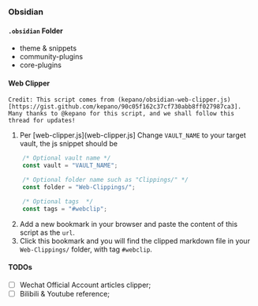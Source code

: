 ### Obsidian

#### `.obsidian` Folder

- theme & snippets
- community-plugins
- core-plugins

#### Web Clipper

```ad-note
Credit: This script comes from (kepano/obsidian-web-clipper.js)[https://gist.github.com/kepano/90c05f162c37cf730abb8ff027987ca3].
Many thanks to @kepano for this script, and we shall follow this thread for updates!
```

1. Per [web-clipper.js](web-clipper.js] Change `VAULT_NAME` to your target vault, the js snippet should be

```javascript
    /* Optional vault name */
    const vault = "VAULT_NAME";

    /* Optional folder name such as "Clippings/" */
    const folder = "Web-Clippings/";

    /* Optional tags  */
    const tags = "#webclip";
```

2. Add a new bookmark in your browser and paste the content of this script as the `url`.
3. Click this bookmark and you will find the clipped markdown file in your `Web-Clippings/` folder, with tag `#webclip`.

#### TODOs

- [ ] Wechat Official Account articles clipper;
- [ ] Bilibili & Youtube reference;
